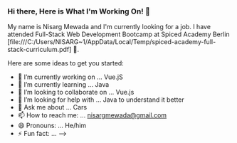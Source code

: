 ### Hi there, Here is What I'm Working On! 👋

My name is Nisarg Mewada and I'm currently looking for a job. I have attended Full-Stack Web Development Bootcamp at Spiced Academy Berlin [file:///C:/Users/NISARG~1/AppData/Local/Temp/spiced-academy-full-stack-curriculum.pdf] 🌱. 

Here are some ideas to get you started:

- 🔭 I’m currently working on ... Vue.jS
- 🌱 I’m currently learning ... Java
- 👯 I’m looking to collaborate on ... Vue.js
- 🤔 I’m looking for help with ... Java to understand it better
- 💬 Ask me about ... Cars
- 📫 How to reach me: ... nisargmewada@gmail.com
- 😄 Pronouns: ... He/him
- ⚡ Fun fact: ... 
-->
